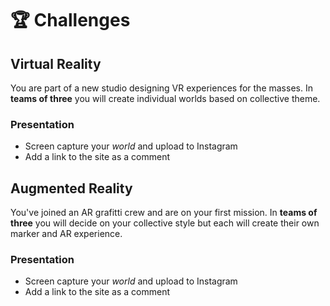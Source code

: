 # 🏆 Challenges

## Virtual Reality

You are part of a new studio designing VR experiences for the masses. In **teams of three** you will create individual worlds based on collective theme.

### Presentation

* Screen capture your _world_ and upload to Instagram
* Add a link to the site as a comment

## Augmented Reality

You've  joined an AR grafitti crew and are on your first mission. In **teams of three** you will decide on your collective style but each will create their own marker and AR experience.

### Presentation

* Screen capture your _world_ and upload to Instagram
* Add a link to the site as a comment




